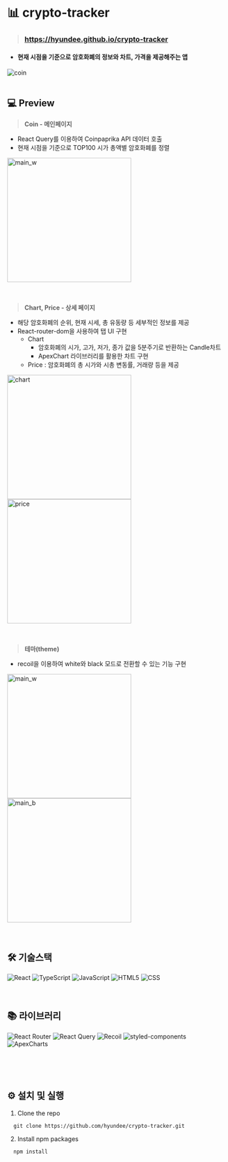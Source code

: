 # 📊 crypto-tracker
> ### https://hyundee.github.io/crypto-tracker
- #### 현재 시점을 기준으로 암호화폐의 정보와 차트, 가격을 제공해주는 앱
![coin](https://github.com/hyundee/hyunflix/assets/125550186/bf006018-b6d6-4c2e-894a-7a4d4e4b5bb1)
<br/>
<br/>

## 💻 Preview
  > **Coin - 메인페이지**
  - React Query를 이용하여 Coinpaprika API 데이터 호출
  - 현재 시점을 기준으로 TOP100 시가 총액별 암호화폐를 정렬
<img width="285" alt="main_w" src="https://github.com/hyundee/hyunflix/assets/125550186/05246a86-79a4-4f16-b710-5eb0c7365eac">
<br/>
<br/>
<br/>

  > **Chart, Price - 상세 페이지**
  - 해당 암호화폐의 순위, 현재 시세, 총 유동량 등 세부적인 정보를 제공
  - React-router-dom을 사용하여 탭 UI 구현
    - Chart
      - 암호화폐의 시가, 고가, 저가, 종가 값을 5분주기로 반환하는 Candle차트
      - ApexChart 라이브러리를 활용한 차트 구현
    - Price : 암호화폐의 총 시가와 시총 변동률, 거래량 등을 제공
<img width="285" alt="chart" src="https://github.com/hyundee/hyunflix/assets/125550186/1bbb88e8-4874-4440-80f6-77f369f51b75">
<img width="285" alt="price" src="https://github.com/hyundee/hyunflix/assets/125550186/76c3601f-9699-4098-955c-4246fcf4bb11">
<br/>
<br/>
<br/>

  > **테마(theme)**
  - recoil을 이용하여 white와 black 모드로 전환할 수 있는 기능 구현
<img width="285" alt="main_w" src="https://github.com/hyundee/hyunflix/assets/125550186/05246a86-79a4-4f16-b710-5eb0c7365eac">
<img width="285" alt="main_b" src="https://github.com/hyundee/hyunflix/assets/125550186/16202266-8da7-42dc-bf45-c045c35eb42e">

<br/>
<br/>
<br/>

## 🛠️ 기술스택
![React](https://img.shields.io/badge/react-444444?style=for-the-badge&logo=react)
![TypeScript](https://img.shields.io/badge/typescript-3178C6?style=for-the-badge&logo=typescript&logoColor=white)
![JavaScript](https://img.shields.io/badge/javascript-F7DF1E?style=for-the-badge&logo=javascript&logoColor=black)
![HTML5](https://img.shields.io/badge/HTML5-E34F26?style=for-the-badge&logo=HTML5&logoColor=white)
![CSS](https://img.shields.io/badge/css-1572B6?style=for-the-badge&logo=css3&logoColor=white)
<br/>
<br/>
<br/>
## 📚 라이브러리
![React Router](https://img.shields.io/badge/reactrouter-FF4154?style=for-the-badge&logo=reactrouter&logoColor=white)
![React Query](https://img.shields.io/badge/reactquery-FF4154?style=for-the-badge&logo=reactquery&logoColor=white)
![Recoil](https://img.shields.io/badge/recoil-3578E5?style=for-the-badge&logo=recoil&logoColor=white)
![styled-components](https://img.shields.io/badge/styledcomponents-DB7093?style=for-the-badge&logo=styledcomponents&logoColor=white)
![ApexCharts](https://img.shields.io/badge/apexcharts-1F93FF?style=for-the-badge&logo=apexcharts&logoColor=white)

<br/>
<br/>
<br/>


## ⚙️ 설치 및 실행
1. Clone the repo
```
  git clone https://github.com/hyundee/crypto-tracker.git
```
2. Install npm packages
```
  npm install
```
